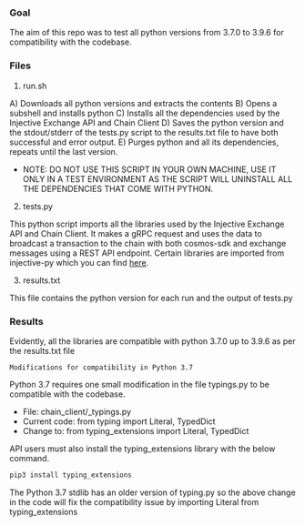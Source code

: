 ### Goal

The aim of this repo was to test all python versions from 3.7.0 to 3.9.6 for compatibility with the codebase.

### Files

1. run.sh

 A) Downloads all python versions and extracts the contents
 B) Opens a subshell and installs python
 C) Installs all the dependencies used by the Injective Exchange API and Chain Client
 D) Saves the python version and the stdout/stderr of the tests.py script to the results.txt file to have both successful and error output.
 E) Purges python and all its dependencies, repeats until the last version.

- NOTE: DO NOT USE THIS SCRIPT IN YOUR OWN MACHINE, USE IT ONLY IN A TEST ENVIRONMENT AS THE SCRIPT WILL UNINSTALL ALL THE DEPENDENCIES THAT COME WITH PYTHON.

 2. tests.py

This python script imports all the libraries used by the Injective Exchange API and Chain Client. It makes a gRPC request and uses the data to broadcast a transaction to the chain with both cosmos-sdk and exchange messages using a REST API endpoint. Certain libraries are imported from injective-py which you can find [here](https://pypi.org/project/injective-py/).

 3. results.txt

This file contains the python version for each run and the output of tests.py

### Results

Evidently, all the libraries are compatible with python 3.7.0 up to 3.9.6 as per the results.txt file

`Modifications for compatibility in Python 3.7`

Python 3.7 requires one small modification in the file typings.py to be compatible with the codebase.

- File: chain_client/_typings.py
- Current code: from typing import Literal, TypedDict
- Change to: from typing_extensions import Literal, TypedDict

API users must also install the typing_extensions library with the below command.

```bash
pip3 install typing_extensions
```

The Python 3.7 stdlib has an older version of typing.py so the above change in the code will fix the compatibility issue by importing Literal from typing_extensions

